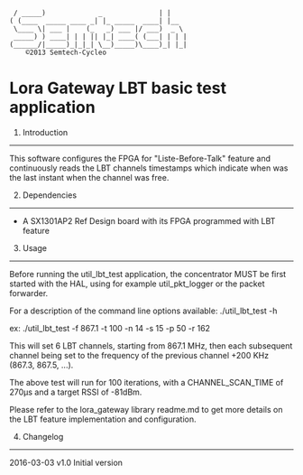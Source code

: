 	 / _____)             _              | |    
	( (____  _____ ____ _| |_ _____  ____| |__  
	 \____ \| ___ |    (_   _) ___ |/ ___)  _ \ 
	 _____) ) ____| | | || |_| ____( (___| | | |
	(______/|_____)_|_|_| \__)_____)\____)_| |_|
		©2013 Semtech-Cycleo

Lora Gateway LBT basic test application
=======================================

1. Introduction
----------------

This software configures the FPGA for "Liste-Before-Talk" feature and
continuously reads the LBT channels timestamps which indicate when was the last
instant when the channel was free.

2. Dependencies
----------------

- A SX1301AP2 Ref Design board with its FPGA programmed with LBT feature

3. Usage
---------

Before running the util_lbt_test application, the concentrator MUST be first
started with the HAL, using for example util_pkt_logger or the packet forwarder.

For a description of the command line options available:
./util_lbt_test -h

ex:
./util_lbt_test -f 867.1 -t 100 -n 14 -s 15 -p 50 -r 162

This will set 6 LBT channels, starting from 867.1 MHz, then each subsequent
channel being set to the frequency of the previous channel +200 KHz (867.3,
867.5, ...).

The above test will run for 100 iterations, with a CHANNEL_SCAN_TIME of 270µs
and a target RSSI of -81dBm.

Please refer to the lora_gateway library readme.md to get more details on the
LBT feature implementation and configuration.

4. Changelog
-------------

2016-03-03	v1.0	Initial version
